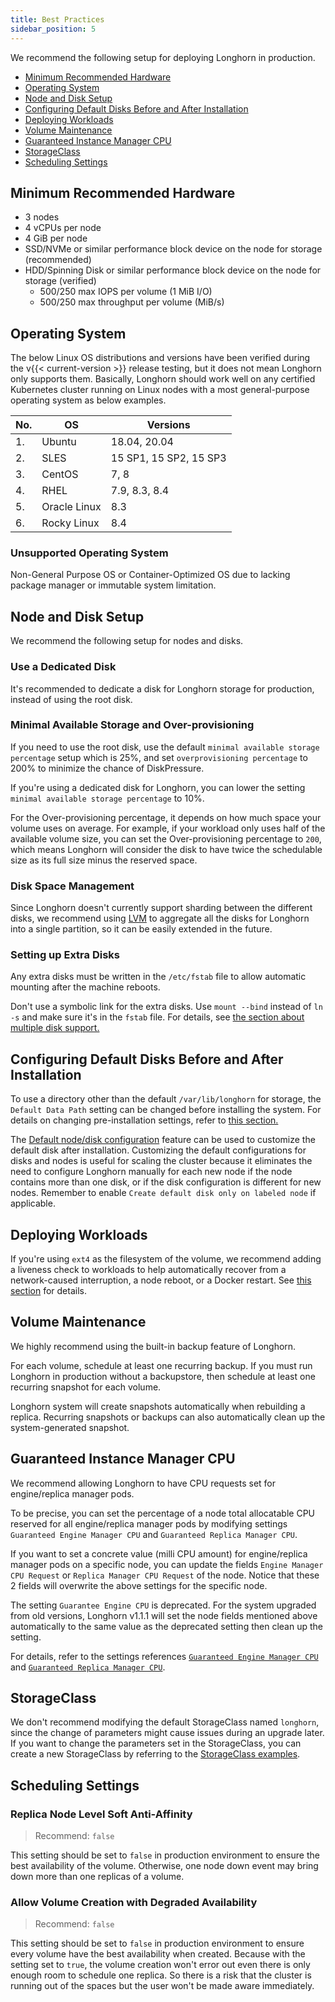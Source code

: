 ```yaml
---
title: Best Practices
sidebar_position: 5
---
```


We recommend the following setup for deploying Longhorn in production.

- [Minimum Recommended Hardware](#minimum-recommended-hardware)
- [Operating System](#operating-system)
- [Node and Disk Setup](#node-and-disk-setup)
- [Configuring Default Disks Before and After Installation](#configuring-default-disks-before-and-after-installation)
- [Deploying Workloads](#deploying-workloads)
- [Volume Maintenance](#volume-maintenance)
- [Guaranteed Instance Manager CPU](#guaranteed-instance-manager-cpu)
- [StorageClass](#storageclass)
- [Scheduling Settings](#scheduling-settings)

## Minimum Recommended Hardware

- 3 nodes
- 4 vCPUs per node
- 4 GiB per node
- SSD/NVMe or similar performance block device on the node for storage (recommended)
- HDD/Spinning Disk or similar performance block device on the node for storage (verified)
  - 500/250 max IOPS per volume (1 MiB I/O)
  - 500/250 max throughput per volume (MiB/s)

## Operating System

The below Linux OS distributions and versions have been verified during the v{{< current-version >}} release testing, but it does not mean Longhorn only supports them. Basically,
Longhorn should work well on any certified Kubernetes cluster running on Linux nodes with a most general-purpose operating system as below examples.

| No.| OS           | Versions
|------|--------------| --------
|1.    | Ubuntu       | 18.04, 20.04
|2.    | SLES         | 15 SP1, 15 SP2, 15 SP3
|3.    | CentOS       | 7, 8
|4.    | RHEL         | 7.9, 8.3, 8.4
|5.    | Oracle Linux | 8.3
|6.    | Rocky Linux  | 8.4

### Unsupported Operating System

Non-General Purpose OS or Container-Optimized OS due to lacking package manager or immutable system limitation.

## Node and Disk Setup

We recommend the following setup for nodes and disks.

### Use a Dedicated Disk

It's recommended to dedicate a disk for Longhorn storage for production, instead of using the root disk.

### Minimal Available Storage and Over-provisioning

If you need to use the root disk, use the default `minimal available storage percentage` setup which is 25%, and set `overprovisioning percentage` to 200% to minimize the chance of DiskPressure.

If you're using a dedicated disk for Longhorn, you can lower the setting `minimal available storage percentage` to 10%.

For the Over-provisioning percentage, it depends on how much space your volume uses on average. For example, if your workload only uses half of the available volume size, you can set the Over-provisioning percentage to `200`, which means Longhorn will consider the disk to have twice the schedulable size as its full size minus the reserved space.

### Disk Space Management

Since Longhorn doesn't currently support sharding between the different disks, we recommend using [LVM](https://en.wikipedia.org/wiki/Logical_Volume_Manager_(Linux)) to aggregate all the disks for Longhorn into a single partition, so it can be easily extended in the future.

### Setting up Extra Disks

Any extra disks must be written in the `/etc/fstab` file to allow automatic mounting after the machine reboots.

Don't use a symbolic link for the extra disks. Use `mount --bind` instead of `ln -s` and make sure it's in the `fstab` file. For details, see [the section about multiple disk support.](../volumes-and-nodes/multidisk/#use-an-alternative-path-for-a-disk-on-the-node)

## Configuring Default Disks Before and After Installation

To use a directory other than the default `/var/lib/longhorn` for storage, the `Default Data Path` setting can be changed before installing the system. For details on changing pre-installation settings, refer to [this section.](../advanced-resources/deploy/customizing-default-settings)

The [Default node/disk configuration](../advanced-resources/default-disk-and-node-config) feature can be used to customize the default disk after installation. Customizing the default configurations for disks and nodes is useful for scaling the cluster because it eliminates the need to configure Longhorn manually for each new node if the node contains more than one disk, or if the disk configuration is different for new nodes. Remember to enable `Create default disk only on labeled node` if applicable.

## Deploying Workloads

If you're using `ext4` as the filesystem of the volume, we recommend adding a liveness check to workloads to help automatically recover from a network-caused interruption, a node reboot, or a Docker restart. See [this section](../high-availability/recover-volume/) for details.

## Volume Maintenance

We highly recommend using the built-in backup feature of Longhorn.

For each volume, schedule at least one recurring backup. If you must run Longhorn in production without a backupstore, then schedule at least one recurring snapshot for each volume.

Longhorn system will create snapshots automatically when rebuilding a replica. Recurring snapshots or backups can also automatically clean up the system-generated snapshot.

## Guaranteed Instance Manager CPU

We recommend allowing Longhorn to have CPU requests set for engine/replica manager pods.

To be precise, you can set the percentage of a node total allocatable CPU reserved for all engine/replica manager pods by modifying settings `Guaranteed Engine Manager CPU` and `Guaranteed Replica Manager CPU`.

If you want to set a concrete value (milli CPU amount) for engine/replica manager pods on a specific node, you can update the fields `Engine Manager CPU Request` or  `Replica Manager CPU Request` of the node. Notice that these 2 fields will overwrite the above settings for the specific node.

The setting `Guarantee Engine CPU` is deprecated. For the system upgraded from old versions, Longhorn v1.1.1 will set the node fields mentioned above automatically to the same value as the deprecated setting then clean up the setting.

For details, refer to the settings references [`Guaranteed Engine Manager CPU`](../references/settings/#guaranteed-engine-manager-cpu) and [`Guaranteed Replica Manager CPU`](../references/settings/#guaranteed-replica-manager-cpu).

## StorageClass

We don't recommend modifying the default StorageClass named `longhorn`, since the change of parameters might cause issues during an upgrade later. If you want to change the parameters set in the StorageClass, you can create a new StorageClass by referring to the [StorageClass examples](../references/examples/#storageclass).

## Scheduling Settings

### Replica Node Level Soft Anti-Affinity
> Recommend: `false`

This setting should be set to `false` in production environment to ensure the best availability of the volume. Otherwise, one node down event may bring down more than one replicas of a volume.

### Allow Volume Creation with Degraded Availability
> Recommend: `false`

This setting should be set to `false` in production environment to ensure every volume have the best availability when created. Because with the setting set to `true`, the volume creation won't error out even there is only enough room to schedule one replica. So there is a risk that the cluster is running out of the spaces but the user won't be made aware immediately.
